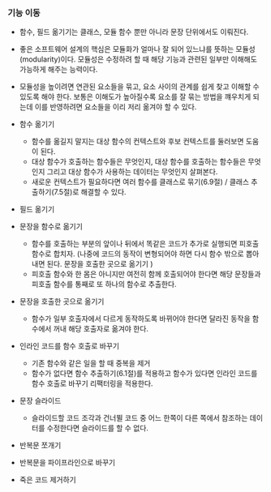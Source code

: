 ### 기능 이동

- 함수, 필드 옮기기는 클래스, 모듈 함수 뿐만 아니라 문장 단위에서도 이뤄진다.
- 좋은 소프트웨어 설계의 핵심은 모듈화가 얼마나 잘 되어 있느냐를 뜻하는 모듈성(modularity)이다. 모듈성은 수정하려 할 때 해당 기능과 관련된 일부만 이해해도 가능하게 해주는 능력이다.
- 모듈성을 높이려면 연관된 요소들을 묶고, 요소 사이의 관계를 쉽게 찾고 이해할 수 있도록 해야 한다. 보통은 이해도가 높아질수록 요소를 잘 묶는 방법을 꺠우치게 되는데 이를 반영하려면 요소들을 이리 저리 옮겨야 할 수 있다.

- 함수 옮기기
  - 함수를 옮길지 말지는 대상 함수의 컨텍스트와 후보 컨텍스트를 둘러보면 도움이 된다.
  - 대상 함수가 호출하는 함수들은 무엇인지, 대상 함수를 호출하는 함수들은 무엇인지 그리고 대상 함수가 사용하는 데이터는 무엇인지 살펴본다.
  - 새로운 컨텍스트가 필요하다면 여러 함수를 클래스로 묶기(6.9절) / 클래스 추출하기(7.5절)로 해결할 수 있다.
- 필드 옮기기
- 문장을 함수로 옮기기
  - 함수를 호출하는 부분의 앞이나 뒤에서 똑같은 코드가 추가로 실행되면 피호출 함수로 합치자. (나중에 코드의 동작이 변형되어야 하면 다시 함수 밖으로 뽑아내면 된다. 문장을 호출한 곳으로 옮기기 )
  - 피호출 함수와 한 몸은 아니지만 여전히 함께 호출되어야 한다면 해당 문장들과 피호출 함수를 통째로 또 하나의 함수로 추출한다.
- 문장을 호출한 곳으로 옮기기
  - 함수가 일부 호출자에서 다르게 동작하도록 바뀌어야 한다면 달라진 동작을 함수에서 꺼내 해당 호출자로 옮겨야 한다.
- 인라인 코드를 함수 호출로 바꾸기
  - 기존 함수와 같은 일을 할 때 중복을 제거
  - 함수가 없다면 함수 추출하기(6.1절)를 적용하고 함수가 있다면 인라인 코드를 함수 호출로 바꾸기 리팩터링을 적용한다.
- 문장 슬라이드
  - 슬라이드할 코드 조각과 건너뛸 코드 중 어느 한쪽이 다른 쪽에서 참조하는 데이터를 수정한다면 슬라이드를 할 수 없다.
- 반복문 쪼개기
- 반복문을 파이프라인으로 바꾸기
- 죽은 코드 제거하기
